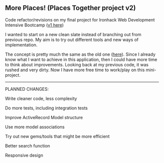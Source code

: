 More Places! (Places Together project v2)
------------------------------------------
Code refactor/revisions on my final project for Ironhack Web Development Intensive Bootcamp ([v1 here](https://github.com/buzzlightyear182/Places-Together))


I wanted to start on a new clean slate instead of branching out from previous repo. My aim is to try out different tools and new ways of implementation.


The concept is pretty much the same as the old one ([here](https://github.com/buzzlightyear182/Places-Together)). Since I already know what I want to achieve in this application, then I could have more time to think about improvements. Looking back at my previous code, it was rushed and very dirty. Now I have more free time to work/play on this mini-project.

-----------------

PLANNED CHANGES:

Write cleaner code, less complexity

Do more tests, including integration tests

Improve ActiveRecord Model structure

Use more model associations

Try out new gems/tools that might be more efficient

Better search function

Responsive design
